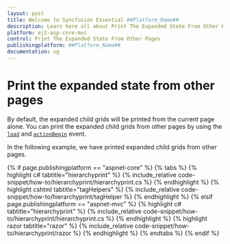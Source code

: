 ```yaml
---
layout: post
title: Welcome to Syncfusion Essential ##Platform_Name##
description: Learn here all about Print The Expanded State From Other Pages of Syncfusion Essential ##Platform_Name## widgets based on HTML5 and jQuery.
platform: ej2-asp-core-mvc
control: Print The Expanded State From Other Pages
publishingplatform: ##Platform_Name##
documentation: ug
---
```



# Print the expanded state from other pages

By default, the expanded child grids will be printed from the current page alone. You can print the expanded child grids from other pages by using the [`load`](https://help.syncfusion.com/cr/aspnetcore-js2/Syncfusion.EJ2.Grids.Grid.html#Syncfusion_EJ2_Grids_Grid_Load) and [`actionBegin`](https://help.syncfusion.com/cr/aspnetcore-js2/Syncfusion.EJ2.Grids.Grid.html#Syncfusion_EJ2_Grids_Grid_ActionBegin) event.

In the following example, we have printed expanded child grids from other pages.

{% if page.publishingplatform == "aspnet-core" %}
{% tabs %}
{% highlight c# tabtitle="hierarchyprint" %}
{% include_relative code-snippet/how-to/hierarchyprint/hierarchyprint.cs %}
{% endhighlight %}
{% highlight cshtml tabtitle="tagHelpers" %}
{% include_relative code-snippet/how-to/hierarchyprint/tagHelper %}
{% endhighlight %}
{% elsif page.publishingplatform == "aspnet-mvc" %}
{% highlight c# tabtitle="hierarchyprint" %}
{% include_relative code-snippet/how-to/hierarchyprint/hierarchyprint.cs %}
{% endhighlight %}
{% highlight razor tabtitle="razor" %}
{% include_relative code-snippet/how-to/hierarchyprint/razor %}
{% endhighlight %}
{% endtabs %}
{% endif %}


